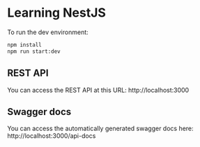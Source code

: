 # Learning NestJS

To run the dev environment:

```sh
npm install
npm run start:dev
```

## REST API

You can access the REST API at this URL: http://localhost:3000

## Swagger docs

You can access the automatically generated swagger docs here: http://localhost:3000/api-docs

